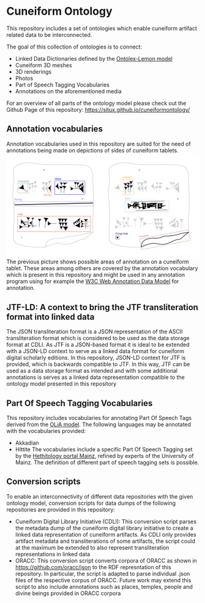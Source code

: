 # Cuneiform Ontology
        
This repository includes a set of ontologies which enable cuneiform artifact related data to be interconnected.
                              
The goal of this collection of ontologies is to connect:
* Linked Data Dictionaries defined by the [Ontolex-Lemon model](https://www.w3.org/2019/09/lexicog/)
* Cuneiform 3D meshes
* 3D renderings 
* Photos
* Part of Speech Tagging Vocabularies 
* Annotations on the aforementioned media
   
For an overview of all parts of the ontology model please check out the Github Page of this repository: https://situx.github.io/cuneiformontology/
 
## Annotation vocabularies
Annotation vocabularies used in this repository are suited for the need of annotations being made on depictions of sides of cuneiform tablets.
![Possible areas of annotation on a cuneiform tablet](images/annotation_areas.png)
The previous picture shows possible areas of annotation on a cuneiform tablet. These areas among others are covered by the annotation vocabulary which is present in this repository and might be used in any annotation program using for example the [W3C Web Annotation Data Model](https://www.w3.org/TR/annotation-model/) for annotation.

## JTF-LD: A context to bring the JTF transliteration format into linked data
The JSON transliteration format is a JSON representation of the ASCII transliteration format which is considered to be used as the data storage format at CDLI.
As JTF is a JSON-based format it is ideal to be extended with a JSON-LD context to serve as a linked data format for cuneiform digital scholarly editions.
In this repository, JSON-LD context for JTF is provided, which is backwards compatible to JTF. 
In this way, JTF can be used as a data storage format as intended and with some additional annotations is serves as a linked data representation compatible to the ontology model presented in this repository

## Part Of Speech Tagging Vocabularies
This repository includes vocabularies for annotating Part Of Speech Tags derived from the [OLiA model](https://github.com/acoli-repo/olia).
The following languages may be annotated with the vocabularies provided:
* Akkadian
* Hittite
The vocabularies include a specific Part Of Speech Tagging set by the [Hethitology portal Mainz](https://www.hethport.uni-wuerzburg.de/HPM/index.php), refined by experts of the University of Mainz.
The definition of different part of speech tagging sets is possible.

## Conversion scripts
To enable an interconnectivity of different data repositories with the given ontology model, conversion scripts for data dumps of the following repositories are provided in this repository:
* Cuneiform Digital Library Initiative (CDLI): This conversion script parses the metadata dump of the cuneiform digital library initiative to create a linked data representation of cuneiform artifacts. As CDLI only provides artifact metadata and transliterations of some artifacts, the script could at the maximum be extended to also represent transliteration representations in linked data
* ORACC: This conversion script converts corpora of ORACC as shown in https://github.com/oracc/json to the RDF represntation of this repository. In particular, the script is adapted to parse individual .json files of the respective corpus of ORACC. Future work may extend this script to also include annotations such as places, temples, people and divine beings provided in ORACC corpora

